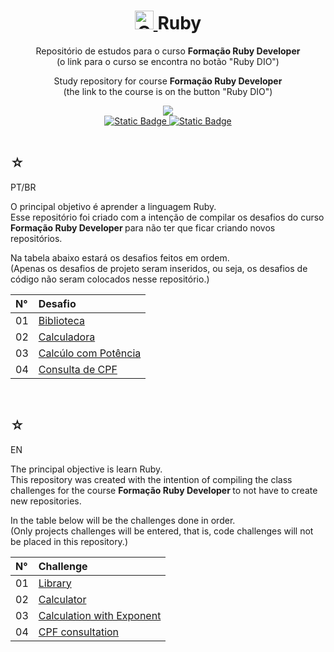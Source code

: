 <h1 align="center">
    <a  href="https://pokemondb.net/pokedex/groudon">
        <img width="30" src="https://img.pokemondb.net/sprites/black-white/anim/normal/groudon.gif" alt="Groudon">
    </a>
    <span>Ruby</span>
</h1>

<div align="center">
    <p> 
        Repositório de estudos para o curso <strong> Formação Ruby Developer </strong> <br> (o link para o curso se encontra no botão "Ruby DIO") 
    </p>
    <p> 
        Study repository for course <strong> Formação Ruby Developer </strong> <br> (the link to the course is on the button "Ruby DIO") 
    </p>
    <img src="https://img.shields.io/badge/ruby-black?style=for-the-badge&logo=Ruby&logoColor=9d0208" />
    <br>
    <a href="https://www.dio.me/users/juhh1956">
        <img alt="Static Badge" src="https://img.shields.io/badge/my%20profile-red?style=for-the-badge&color=9d0208">
    </a>
    <a href="https://web.dio.me/track/763ef35f-6097-45f1-a9d3-384383bbb632">
        <img alt="Static Badge" src="https://img.shields.io/badge/ruby%20DIO-red?style=for-the-badge&color=9d0208">
    </a> <br> <br>
    <b> </b> 
</div>

<div>
    <h2>☆</h2>
    <p>PT/BR</p>
    <p>
    O principal objetivo é aprender a linguagem Ruby.<br>
    Esse repositório foi criado com a intenção de compilar os desafios do curso <strong> Formação Ruby Developer </strong> para não ter que ficar criando novos repositórios.</p>
    <p>Na tabela abaixo estará os desafios feitos em ordem. <br> (Apenas os desafios de projeto seram inseridos, ou seja, os desafios de código não seram colocados nesse repositório.) </p>
    <table>
        <thead>
            <tr align="left">
                <th>N°</th>
                <th>Desafio</th>
            </tr>
        </thead>
    <tbody align="left">
        <tr>
            <td>01</td>
            <td>
                <a href="biblioteca.rb">Biblioteca</a>
            </td>
        </tr>
        <tr>
            <td>02</td>
            <td>
                <a href="cal.rb">Calculadora</a>
            </td>
        </tr>
        <tr>
            <td>03</td>
            <td>
                <a href="calpoten.rb">Calcúlo com Potência</a>
            </td>
        </tr>
        <tr>
            <td>04</td>
            <td>
                <a href="consulta.rb">Consulta de CPF</a>
            </td>
        </tr>
    </tbody>
    <tfoot></tfoot>
    </table>
</div>

   <br>

<div>
    <h2>☆</h2>
    <p>EN</p>
    <p>
    The principal objective is learn Ruby.<br>
    This repository was created with the intention of compiling the class challenges for the course <strong> Formação Ruby Developer </strong> to not have to create new repositories.</p>
    <p>In the table below will be the challenges done in order.<br> (Only projects challenges will be entered, that is, code challenges will not be placed in this repository.) </p>
    <table>
        <thead>
            <tr align="left">
                <th>N°</th>
                <th>Challenge</th>
            </tr>
        </thead>
    <tbody align="left">
        <tr>
            <td>01</td>
            <td>
                <a href="biblioteca.rb">Library</a>
            </td>
        </tr>
        <tr>
            <td>02</td>
            <td>
                <a href="cal.rb">Calculator</a>
            </td>
        </tr>
        <tr>
            <td>03</td>
            <td>
                <a href="calpoten.rb">Calculation with Exponent</a>
            </td>
        </tr>
        <tr>
            <td>04</td>
            <td>
                <a href="consulta.rb">CPF consultation</a>
            </td>
        </tr>
    </tbody>
    <tfoot></tfoot>
    </table>
    
</div>
